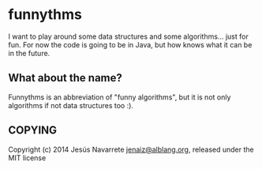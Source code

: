 funnythms
=========

I want to play around some data structures and some algorithms... just for fun. For now the code is going to be in Java,
but how knows what it can be in the future.


What about the name?
---
Funnythms is an abbreviation of "funny algorithms", but it is not only algorithms if not data structures too :).


COPYING
-------

Copyright (c) 2014 Jesús Navarrete <jenaiz@alblang.org>, released under the MIT license




